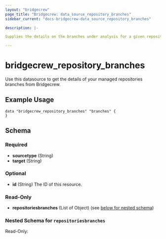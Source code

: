 ```yaml
---
layout: "bridgecrew"
page_title: "Bridgecrew: data_source_repository_branches"
sidebar_current: "docs-bridgecrew-data_source_repository_branches"

description: |-

Supplies the details on the branches under analysis for a given repository <https://docs.bridgecrew.io/reference/getbranches>.

---
```


# bridgecrew_repository_branches

Use this datasource to get the details of your managed repositories branches from Bridgecrew.




## Example Usage
```hcl
data "bridgecrew_repository_branches" "branches" {
}
```
<!-- schema generated by tfplugindocs -->
## Schema

### Required

- **sourcetype** (String)
- **target** (String)

### Optional

- **id** (String) The ID of this resource.

### Read-Only

- **repositoriesbranches** (List of Object) (see [below for nested schema](#nestedatt--repositoriesbranches))

<a id="nestedatt--repositoriesbranches"></a>
### Nested Schema for `repositoriesbranches`

Read-Only:
